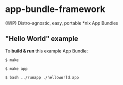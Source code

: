 # app-bundle-framework
(WIP) Distro-agnostic, easy, portable *nix App Bundles

## "Hello World" example
To **build & run** this example App Bundle:

`$ make`

`$ make app`

`$ bash ../runapp ./helloworld.app`
